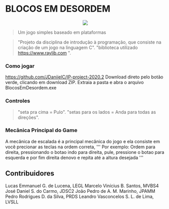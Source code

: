# BLOCOS EM DESORDEM

<p align="center">
<image src="/Assets/Iniciodojogo.png">
</p>

> Um jogo simples baseado em plataformas 

> "Projeto da disciplina de introdução à programação, que consiste na criação de um jogo na linguagem C".
> "biblioteca utilizado https://www.raylib.com ".

### Como jogar
https://github.com/JDaniielC/IP-project-2020.2 Download direto pelo botão verde, clicando em download ZIP.
Extraia a pasta e abra o arquivo BlocosEmDesordem.exe

### Controles
>"seta pra cima = Pulo".
>"setas para os lados = Anda para todas as direções".

### Mecânica Principal do Game

A mecânica de escalada é a principal mecânica do jogo e ela consiste em você precionar as teclas na ordem correta,
'''
  Por exemplo:
Ordem para direita, pressionando o botao indo para direita, pule, pressione o botao para esquerda e por fim direita denovo e repita até a altura desejada
'''

## Contribuidores
Lucas Emmanuel G. de Lucena, LEGL
Marcelo Vinícius B. Santos, MVBS4
José Daniel S. do Carmo, JDSC2
João Pedro de A. M. Marinho, JPAMM
Pedro Rodrigues D. da Silva, PRDS
Leandro Vasconcelos S. L. de Lima, LVSLL

